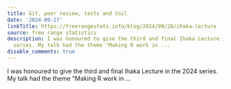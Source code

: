 ```yaml
---
title: Git, peer review, tests and toil
date: '2024-09-27'
linkTitle: https://freerangestats.info/blog/2024/09/28/ihaka-lecture
source: free range statistics
description: I was honoured to give the third and final Ihaka Lecture in the 2024
  series. My talk had the theme "Making R work in ...
disable_comments: true
---
```

I was honoured to give the third and final Ihaka Lecture in the 2024 series. My talk had the theme "Making R work in ...